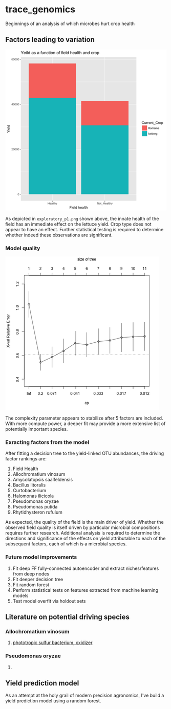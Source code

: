 # trace_genomics
Beginnings of an analysis of which microbes hurt crop health

## Factors leading to variation
![Image](https://raw.githubusercontent.com/ekalosak/trace_genomics/master/exploratory_p1.png)

As depicted in `exploratory_p1.png` shown above, the innate health of the field
has an immediate effect on the lettuce yield. Crop type does not appear to have
an effect. Further statistical testing is required to determine whether indeed
these observations are significant.

### Model quality
![Image](https://raw.githubusercontent.com/ekalosak/trace_genomics/master/explanatory_quality_dt.png)

The complexity parameter appears to stabilize after 5 factors are included. With
more compute power, a deeper fit may provide a more extensive list of
potentially important species.

### Exracting factors from the model

After fitting a decision tree to the yield-linked OTU abundances, the driving
factor rankings are:
1. Field Health
2. Allochromatium vinosum
3. Amycolatopsis saalfeldensis
4. Bacillus litoralis
5. Curtobacterium
6. Halomonas ilicicola
7. Pseudomonas oryzae
8. Pseudomonas putida
9. Rhytidhysteron rufulum

As expected, the quality of the field is the main driver of yield. Whether the
observed field quality is itself driven by particular microbial compositions
requires further research. Additional analysis is required to determine the
directions and significance of the effects on yield attributable to each of
the subsequent factors, each of which is a microbial species.

### Future model improvements
1. Fit deep FF fully-connected autoencoder and extract niches/features from deep
   nodes
2. Fit deeper decision tree
3. Fit random forest
4. Perform statistical tests on features extracted from machine learning models
5. Test model overfit via holdout sets

## Literature on potential driving species

### Allochromatium vinosum
1. [phototropic sulfur bacterium, oxidizer](https://doi.org/10.1111/j.1365-2958.2006.05408.x)

### Pseudomonas oryzae
1. 

## Yield prediction model
As an attempt at the holy grail of modern precision agronomics, I've build a
yield prediction model using a random forest.

## 
